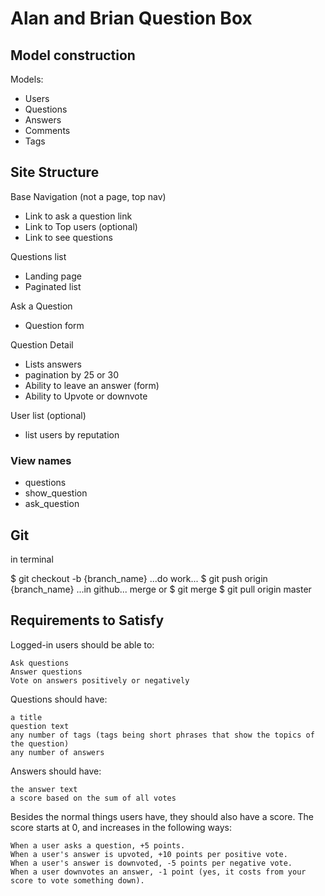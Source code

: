 # Alan and Brian Question Box

## Model construction

Models:

* Users
* Questions
* Answers
* Comments
* Tags

## Site Structure

Base Navigation (not a page, top nav)
 - Link to ask a question link
 - Link to Top users (optional)
 - Link to see questions

Questions list
 - Landing page
 - Paginated list

Ask a Question
 - Question form

Question Detail
 - Lists answers
  - pagination by 25 or 30
 - Ability to leave an answer (form)
 - Ability to Upvote or downvote

User list (optional)
 - list users by reputation

### View names

 - questions
 - show_question
 - ask_question

## Git

in terminal

$ git checkout -b {branch_name}
  ...do work...
$ git push origin {branch_name}
  ...in github...
  merge
  or $ git merge
$ git pull origin master

## Requirements to Satisfy

Logged-in users should be able to:

    Ask questions
    Answer questions
    Vote on answers positively or negatively

Questions should have:

    a title
    question text
    any number of tags (tags being short phrases that show the topics of the question)
    any number of answers

Answers should have:

    the answer text
    a score based on the sum of all votes

Besides the normal things users have, they should also have a score. The score starts at 0, and increases in the following ways:

    When a user asks a question, +5 points.
    When a user's answer is upvoted, +10 points per positive vote.
    When a user's answer is downvoted, -5 points per negative vote.
    When a user downvotes an answer, -1 point (yes, it costs from your score to vote something down).
